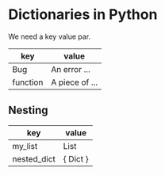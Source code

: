 # Dictionaries in Python

We need a key value par.

| key      | value          |
| -------- | -------------- |
| Bug      | An error ...   |
| function | A piece of ... |

## Nesting

| key         | value    |
| ----------- | -------- |
| my_list     | List     |
| nested_dict | { Dict } |
